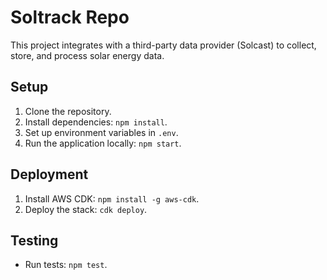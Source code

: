 # Soltrack Repo

This project integrates with a third-party data provider (Solcast) to collect, store, and process solar energy data.

## Setup
1. Clone the repository.
2. Install dependencies: `npm install`.
3. Set up environment variables in `.env`.
4. Run the application locally: `npm start`.

## Deployment
1. Install AWS CDK: `npm install -g aws-cdk`.
2. Deploy the stack: `cdk deploy`.

## Testing
- Run tests: `npm test`.